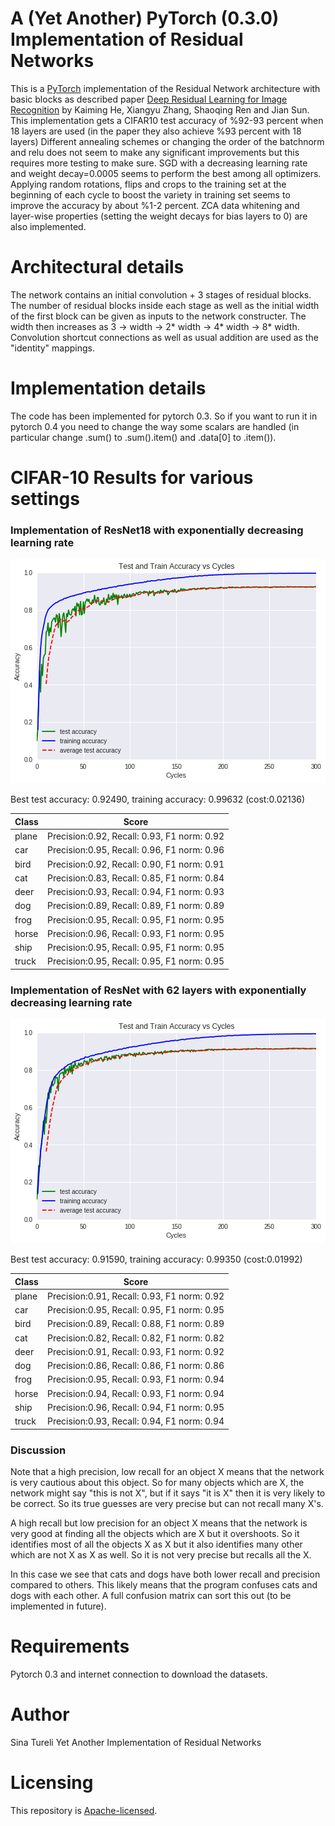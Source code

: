 # A (Yet Another) PyTorch (0.3.0) Implementation of Residual Networks

This is a [PyTorch](http://pytorch.org/) implementation of the
Residual Network architecture with basic blocks as described
paper [Deep Residual Learning for Image Recognition](https://arxiv.org/abs/1512.03385)
by Kaiming He, Xiangyu Zhang, Shaoqing Ren and Jian Sun.
This implementation gets a CIFAR10 test accuracy of %92-93 percent
when 18 layers are used (in the paper they also achieve %93 percent with 18 layers) 
Different annealing schemes or changing the order of the batchnorm and relu does not 
seem to make any significant improvements but this requires more testing to make sure. 
SGD with a decreasing learning rate and weight decay=0.0005 seems to perform the
best among all optimizers. Applying random rotations, flips and crops to the training set
at the beginning of each cycle to boost the variety in training set seems to improve
the accuracy by about %1-2 percent. ZCA data whitening and layer-wise properties 
(setting the weight decays for bias layers to 0) are also implemented.

# Architectural details

The network contains an initial convolution + 3 stages of residual blocks. 
The number of residual blocks inside each stage as well as the initial width 
of the first block can be given as inputs to the network constructer. The width 
then increases as 3 -> width -> 2* width -> 4* width -> 8* width. Convolution 
shortcut connections as well as usual addition are used as the "identity" mappings. 

# Implementation details

The code has been implemented for pytorch 0.3. So if you want to run it in 
pytorch 0.4 you need to change the way some scalars are handled (in particular
change .sum() to .sum().item() and .data[0] to .item()). 


# CIFAR-10 Results for various settings 

### Implementation of ResNet18 with exponentially decreasing learning rate

![](images/Graph2.png)


Best test accuracy: 0.92490, training accuracy: 0.99632 (cost:0.02136)

|  Class  |  Score                                      |
| ------- | ------------------------------------------- |
|  plane  | Precision:0.92, Recall: 0.93, F1 norm: 0.92 |
|  car    | Precision:0.95, Recall: 0.96, F1 norm: 0.96 |
|  bird   | Precision:0.92, Recall: 0.90, F1 norm: 0.91 | 
|  cat    | Precision:0.83, Recall: 0.85, F1 norm: 0.84 |
|  deer   | Precision:0.93, Recall: 0.94, F1 norm: 0.93 |
|  dog    | Precision:0.89, Recall: 0.89, F1 norm: 0.89 |
|  frog   | Precision:0.95, Recall: 0.95, F1 norm: 0.95 |
|  horse  | Precision:0.96, Recall: 0.93, F1 norm: 0.95 |
|  ship   | Precision:0.95, Recall: 0.95, F1 norm: 0.95 |
|  truck  | Precision:0.95, Recall: 0.95, F1 norm: 0.95 |



### Implementation of ResNet with 62 layers with exponentially decreasing learning rate

![](images/Graph3.png)

Best test accuracy: 0.91590, training accuracy: 0.99350 (cost:0.01992)

|  Class  |  Score                                      |
| ------- | ------------------------------------------- |
|  plane  | Precision:0.91, Recall: 0.93, F1 norm: 0.92 |
|  car    | Precision:0.95, Recall: 0.95, F1 norm: 0.95 |
|  bird   | Precision:0.89, Recall: 0.88, F1 norm: 0.89 | 
|  cat    | Precision:0.82, Recall: 0.82, F1 norm: 0.82 |
|  deer   | Precision:0.91, Recall: 0.93, F1 norm: 0.92 |
|  dog    | Precision:0.86, Recall: 0.86, F1 norm: 0.86 |
|  frog   | Precision:0.95, Recall: 0.93, F1 norm: 0.94 |
|  horse  | Precision:0.94, Recall: 0.93, F1 norm: 0.94 |
|  ship   | Precision:0.96, Recall: 0.94, F1 norm: 0.95 |
|  truck  | Precision:0.93, Recall: 0.94, F1 norm: 0.94 |


### Discussion
Note that a high precision, low recall for an object X means that the network is very cautious 
about this object. So for many objects which are X, the network might say "this is not X", but if it says
"it is X" then it is very likely to be correct. So its true guesses are very precise but can not 
recall many X's.

A high recall but low precision for an object X means that the network is very good at finding all the objects
which are X but it overshoots. So it identifies most of all the objects X as X but it also identifies many other
which are not X as X as well. So it is not very precise but recalls all the X.

In this case we see that cats and dogs have both lower recall and precision compared to others.
This likely means that the program confuses cats and dogs with each other. A full confusion matrix
can sort this out (to be implemented in future).

# Requirements

Pytorch 0.3 and internet connection to download the datasets.

# Author
Sina Tureli
Yet Another Implementation of Residual Networks


# Licensing

This repository is
[Apache-licensed](https://github.com/bamos/densenet.pytorch/blob/master/LICENSE).
